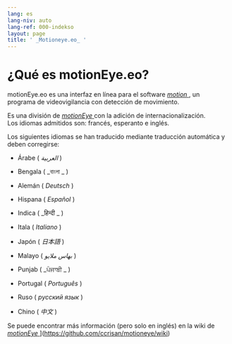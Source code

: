 ```yaml
---
lang: es
lang-niv: auto
lang-ref: 000-indekso
layout: page
title: ' _Motioneye.eo_ '
---
```

# ¿Qué es motionEye.eo?

motionEye.eo es una interfaz en línea para el software [ _motion_ ](https://motion-project.github.io/), un programa de videovigilancia con detección de movimiento.

Es una división de [ _motionEye_ ](https://github.com/ccrisan/motioneye) con la adición de internacionalización.  
Los idiomas admitidos son: francés, esperanto e inglés.

Los siguientes idiomas se han traducido mediante traducción automática y deben corregirse:

* Árabe ( _العربية_ )


* Bengala ( _বাংলা _ )
  

  

* Alemán ( _Deutsch_ )


* Hispana ( _Español_ )


* Indica ( _हिन्दी _ )
  

  

* Itala ( _Italiano_ )


* Japón ( _日本語_ )


* Malayo ( _بهاس ملايو_ )


* Punjab ( _ਪੰਜਾਬੀ _ )
  

  

* Portugal ( _Português_ )


* Ruso ( _русский язык_ )


* Chino ( _中文_ )




Se puede encontrar más información (pero solo en inglés) en la wiki de [ _motionEye_ ](https://github.com/ccrisan/motioneye/wiki)](https://github.com/ccrisan/motioneye/wiki)

